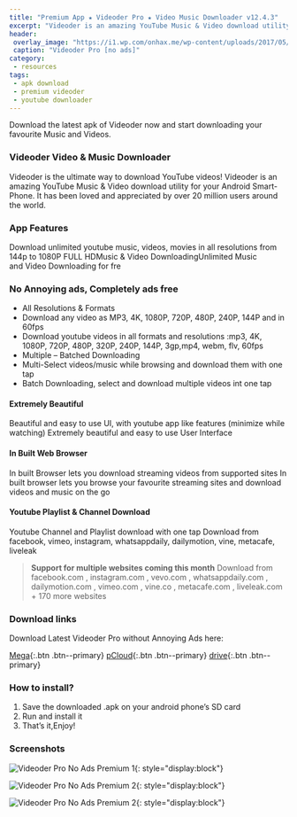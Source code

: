 ```yaml
---
title: "Premium App ★ Videoder Pro ★ Video Music Downloader v12.4.3"
excerpt: "Videoder is an amazing YouTube Music & Video download utility for your Android Smart-Phone."
header:
 overlay_image: "https://i1.wp.com/onhax.me/wp-content/uploads/2017/05/vi.jpg"
 caption: "Videoder Pro [no ads]"
category:
 - resources
tags:
 - apk download
 - premium videoder
 - youtube downloader
---
```

Download the latest apk of Videoder now and start downloading your favourite Music and Videos.

### Videoder Video & Music Downloader

Videoder is the ultimate way to download YouTube videos!
Videoder is an amazing YouTube Music & Video download utility for your Android Smart-Phone. It has been loved and appreciated by over 20 million users around the world.

### App Features

Download unlimited youtube music, videos, movies in all resolutions from 144p to 1080P FULL HDMusic & Video DownloadingUnlimited Music and Video Downloading for fre

### No Annoying ads, Completely ads free

- All Resolutions & Formats
- Download any video as MP3, 4K, 1080P, 720P, 480P, 240P, 144P and in 60fps
- Download youtube videos in all formats and resolutions :mp3, 4K, 1080P, 720P, 480P, 320P, 240P, 144P, 3gp,mp4, webm, flv, 60fps
- Multiple – Batched Downloading
- Multi-Select videos/music while browsing and download them with one tap
- Batch Downloading, select and download multiple videos int one tap

#### Extremely Beautiful

Beautiful and easy to use UI, with youtube app like features (minimize while watching)
Extremely beautiful and easy to use User Interface

#### In Built Web Browser

In built Browser lets you download streaming videos from supported sites
In built browser lets you browse your favourite streaming sites and download videos and music on the go

#### Youtube Playlist & Channel Download
Youtube Channel and Playlist download with one tap
Download from facebook, vimeo, instagram, whatsappdaily, dailymotion, vine, metacafe, liveleak

> **Support for multiple websites coming this month**
> Download from facebook.com , instagram.com , vevo.com , whatsappdaily.com , dailymotion.com , vimeo.com , vine.co , metacafe.com , liveleak.com + 170 more websites

### Download links

Download Latest Videoder Pro without Annoying Ads here:

[Mega](//mi.knoacc.org/dl/mega?hash=EhclnTRC!LuldTKApv97sm_UffCvsyG7ox8UTtZUvHFRb9NDw01A&name=Videoder-VideoDownloaderPremium12.4.3.apk&size=7.47MB){:.btn .btn--primary}
[pCloud](//mi.knoacc.org/dl/pcloud?code=XZiJkX7Zz1q5p7o3G8SbOxofCXjfP745PSMy&name=Videoder-VideoDownloaderPremium12.4.3.apk&size=7.47MB){:.btn .btn--primary}
[drive](//mi.knoacc.org/dl/drive?id=0B_4rNTaJfeTqTmZfcXJkQ3JBUk0&name=Videoder-VideoDownloaderPremium12.4.3.apk&size=7.47MB){:.btn .btn--primary}

### How to install?

1. Save the downloaded .apk on your android phone’s SD card
2. Run and install it
3. That’s it,Enjoy!

### Screenshots

![Videoder Pro No Ads Premium 1](https://i0.wp.com/onhax.me/wp-content/uploads/2017/05/v.jpg){: style="display:block"}

![Videoder Pro No Ads Premium 2](https://i2.wp.com/onhax.me/wp-content/uploads/2017/05/v3.jpg){: style="display:block"}

![Videoder Pro No Ads Premium 2](https://i1.wp.com/onhax.me/wp-content/uploads/2017/05/v4.jpg){: style="display:block"}
